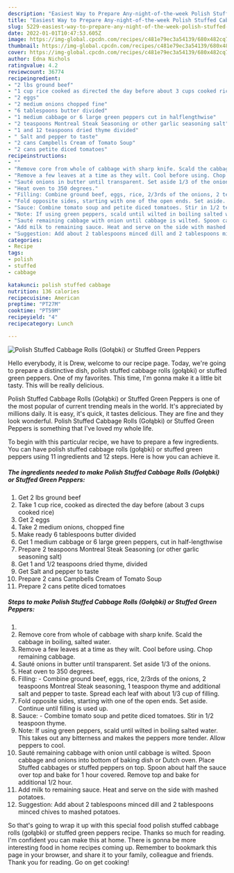 ```yaml
---
description: "Easiest Way to Prepare Any-night-of-the-week Polish Stuffed Cabbage Rolls (Gołąbki) or Stuffed Green Peppers"
title: "Easiest Way to Prepare Any-night-of-the-week Polish Stuffed Cabbage Rolls (Gołąbki) or Stuffed Green Peppers"
slug: 5229-easiest-way-to-prepare-any-night-of-the-week-polish-stuffed-cabbage-rolls-golabki-or-stuffed-green-peppers
date: 2022-01-01T10:47:53.605Z
image: https://img-global.cpcdn.com/recipes/c481e79ec3a54139/680x482cq70/polish-stuffed-cabbage-rolls-golabki-or-stuffed-green-peppers-recipe-main-photo.jpg
thumbnail: https://img-global.cpcdn.com/recipes/c481e79ec3a54139/680x482cq70/polish-stuffed-cabbage-rolls-golabki-or-stuffed-green-peppers-recipe-main-photo.jpg
cover: https://img-global.cpcdn.com/recipes/c481e79ec3a54139/680x482cq70/polish-stuffed-cabbage-rolls-golabki-or-stuffed-green-peppers-recipe-main-photo.jpg
author: Edna Nichols
ratingvalue: 4.2
reviewcount: 36774
recipeingredient:
- "2 lbs ground beef"
- "1 cup rice cooked as directed the day before about 3 cups cooked rice"
- "2 eggs"
- "2 medium onions chopped fine"
- "6 tablespoons butter divided"
- "1 medium cabbage or 6 large green peppers cut in halflengthwise"
- "2 teaspoons Montreal Steak Seasoning or other garlic seasoning salt"
- "1 and 12 teaspoons dried thyme divided"
- " Salt and pepper to taste"
- "2 cans Campbells Cream of Tomato Soup"
- "2 cans petite diced tomatoes"
recipeinstructions:
- ""
- "Remove core from whole of cabbage with sharp knife. Scald the cabbage in boiling, salted water."
- "Remove a few leaves at a time as they wilt. Cool before using. Chop remaining cabbage."
- "Sauté onions in butter until transparent. Set aside 1/3 of the onions."
- "Heat oven to 350 degrees."
- "Filling: Combine ground beef, eggs, rice, 2/3rds of the onions, 2 teaspoons Montreal Steak seasoning, 1 teaspoon thyme and additional salt and pepper to taste. Spread each leaf with about 1/3 cup of filling."
- "Fold opposite sides, starting with one of the open ends. Set aside. Continue until filling is used up."
- "Sauce: Combine tomato soup and petite diced tomatoes. Stir in 1/2 teaspoon thyme."
- "Note: If using green peppers, scald until wilted in boiling salted water. This takes out any bitterness and makes the peppers more tender. Allow peppers to cool."
- "Sauté remaining cabbage with onion until cabbage is wilted. Spoon cabbage and onions into bottom of baking dish or Dutch oven. Place Stuffed cabbages or stuffed peppers on top. Spoon about half the sauce over top and bake for 1 hour covered. Remove top and bake for additional 1/2 hour."
- "Add milk to remaining sauce. Heat and serve on the side with mashed potatoes."
- "Suggestion: Add about 2 tablespoons minced dill and 2 tablespoons minced chives to mashed potatoes."
categories:
- Recipe
tags:
- polish
- stuffed
- cabbage

katakunci: polish stuffed cabbage 
nutrition: 136 calories
recipecuisine: American
preptime: "PT27M"
cooktime: "PT59M"
recipeyield: "4"
recipecategory: Lunch

---
```



![Polish Stuffed Cabbage Rolls (Gołąbki) or Stuffed Green Peppers](https://img-global.cpcdn.com/recipes/c481e79ec3a54139/680x482cq70/polish-stuffed-cabbage-rolls-golabki-or-stuffed-green-peppers-recipe-main-photo.jpg)

Hello everybody, it is Drew, welcome to our recipe page. Today, we're going to prepare a distinctive dish, polish stuffed cabbage rolls (gołąbki) or stuffed green peppers. One of my favorites. This time, I'm gonna make it a little bit tasty. This will be really delicious.



Polish Stuffed Cabbage Rolls (Gołąbki) or Stuffed Green Peppers is one of the most popular of current trending meals in the world. It's appreciated by millions daily. It is easy, it's quick, it tastes delicious. They are fine and they look wonderful. Polish Stuffed Cabbage Rolls (Gołąbki) or Stuffed Green Peppers is something that I've loved my whole life.


To begin with this particular recipe, we have to prepare a few ingredients. You can have polish stuffed cabbage rolls (gołąbki) or stuffed green peppers using 11 ingredients and 12 steps. Here is how you can achieve it.

<!--inarticleads1-->

##### The ingredients needed to make Polish Stuffed Cabbage Rolls (Gołąbki) or Stuffed Green Peppers:

1. Get 2 lbs ground beef
1. Take 1 cup rice, cooked as directed the day before (about 3 cups cooked rice)
1. Get 2 eggs
1. Take 2 medium onions, chopped fine
1. Make ready 6 tablespoons butter divided
1. Get 1 medium cabbage or 6 large green peppers, cut in half-lengthwise
1. Prepare 2 teaspoons Montreal Steak Seasoning (or other garlic seasoning salt)
1. Get 1 and 1/2 teaspoons dried thyme, divided
1. Get  Salt and pepper to taste
1. Prepare 2 cans Campbells Cream of Tomato Soup
1. Prepare 2 cans petite diced tomatoes




<!--inarticleads2-->

##### Steps to make Polish Stuffed Cabbage Rolls (Gołąbki) or Stuffed Green Peppers:

1. 
1. Remove core from whole of cabbage with sharp knife. Scald the cabbage in boiling, salted water.
1. Remove a few leaves at a time as they wilt. Cool before using. Chop remaining cabbage.
1. Sauté onions in butter until transparent. Set aside 1/3 of the onions.
1. Heat oven to 350 degrees.
1. Filling: - Combine ground beef, eggs, rice, 2/3rds of the onions, 2 teaspoons Montreal Steak seasoning, 1 teaspoon thyme and additional salt and pepper to taste. Spread each leaf with about 1/3 cup of filling.
1. Fold opposite sides, starting with one of the open ends. Set aside. Continue until filling is used up.
1. Sauce: - Combine tomato soup and petite diced tomatoes. Stir in 1/2 teaspoon thyme.
1. Note: If using green peppers, scald until wilted in boiling salted water. This takes out any bitterness and makes the peppers more tender. Allow peppers to cool.
1. Sauté remaining cabbage with onion until cabbage is wilted. Spoon cabbage and onions into bottom of baking dish or Dutch oven. Place Stuffed cabbages or stuffed peppers on top. Spoon about half the sauce over top and bake for 1 hour covered. Remove top and bake for additional 1/2 hour.
1. Add milk to remaining sauce. Heat and serve on the side with mashed potatoes.
1. Suggestion: Add about 2 tablespoons minced dill and 2 tablespoons minced chives to mashed potatoes.




So that's going to wrap it up with this special food polish stuffed cabbage rolls (gołąbki) or stuffed green peppers recipe. Thanks so much for reading. I'm confident you can make this at home. There is gonna be more interesting food in home recipes coming up. Remember to bookmark this page in your browser, and share it to your family, colleague and friends. Thank you for reading. Go on get cooking!
